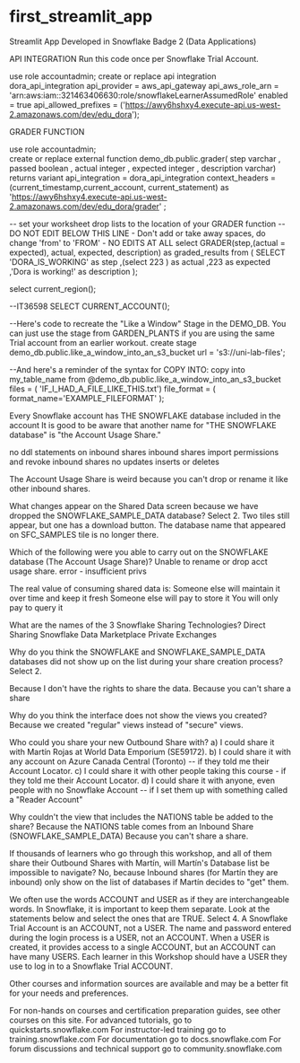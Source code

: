 # first_streamlit_app
Streamlit App Developed in Snowflake Badge 2 (Data Applications)

API INTEGRATION
Run this code once per Snowflake Trial Account.

use role accountadmin;
create or replace api integration dora_api_integration
api_provider = aws_api_gateway
api_aws_role_arn = 'arn:aws:iam::321463406630:role/snowflakeLearnerAssumedRole'
enabled = true
api_allowed_prefixes = ('https://awy6hshxy4.execute-api.us-west-2.amazonaws.com/dev/edu_dora');


GRADER FUNCTION

use role accountadmin;  
create or replace external function demo_db.public.grader(
      step varchar
    , passed boolean
    , actual integer
    , expected integer
    , description varchar)
returns variant
api_integration = dora_api_integration 
context_headers = (current_timestamp,current_account, current_statement) 
as 'https://awy6hshxy4.execute-api.us-west-2.amazonaws.com/dev/edu_dora/grader'
; 


-- set your worksheet drop lists to the location of your GRADER function
--DO NOT EDIT BELOW THIS LINE - Don't add or take away spaces, do change 'from' to 'FROM' - NO EDITS AT ALL
select GRADER(step,(actual = expected), actual, expected, description) as graded_results from (
SELECT 'DORA_IS_WORKING' as step
 ,(select 223 ) as actual
 ,223 as expected
 ,'Dora is working!' as description
); 



select current_region();

--IT36598
SELECT CURRENT_ACCOUNT();

--Here's code to recreate the "Like a Window" Stage in the DEMO_DB. You can just use the stage from GARDEN_PLANTS if you are using the same Trial account from an earlier workout. 
create stage demo_db.public.like_a_window_into_an_s3_bucket
url = 's3://uni-lab-files';

--And here's a reminder of the syntax for COPY INTO:
copy into my_table_name
from @demo_db.public.like_a_window_into_an_s3_bucket
files = ( 'IF_I_HAD_A_FILE_LIKE_THIS.txt')
file_format = ( format_name='EXAMPLE_FILEFORMAT' );


Every Snowflake account has THE SNOWFLAKE database included in the account
It is good to be aware that another name for "THE SNOWFLAKE database" is "the Account Usage Share." 

no ddl statements on inbound shares
inbound shares import permissions and revoke
inbound shares no updates inserts or deletes

The Account Usage Share is weird because you can't drop or rename it like other inbound shares.

What changes appear on the Shared Data screen because we have dropped the SNOWFLAKE_SAMPLE_DATA database?
Select 2.
Two tiles still appear, but one has a download button.
The database name that appeared on SFC_SAMPLES tile is no longer there.

Which of the following were you able to carry out on the SNOWFLAKE database (The Account Usage Share)?
Unable to rename or drop acct usage share. error - insufficient privs


The real value of consuming shared data is:
Someone else will maintain it over time and keep it fresh
Someone else will pay to store it
You will only pay to query it

What are the names of the 3 Snowflake Sharing Technologies?
Direct Sharing
Snowflake Data Marketplace
Private Exchanges

Why do you think the SNOWFLAKE and SNOWFLAKE_SAMPLE_DATA databases did not show up on the list during your share creation process?
Select 2.

Because I don't have the rights to share the data.
Because you can't share a share


Why do you think the interface does not show the views you created?
Because we created "regular" views instead of "secure" views.


Who could you share your new Outbound Share with?
a) I could share it with Martín Rojas at World Data Emporium (SE59172).
b) I could share it with any account on Azure Canada Central (Toronto) -- if they told me their Account Locator.
c) I could share it with other people taking this course - if they told me their Account Locator.
d) I could share it with anyone, even people with no Snowflake Account -- if I set them up with something called a "Reader Account"


Why couldn't the view that includes the NATIONS table be added to the share?
Because the NATIONS table comes from an Inbound Share (SNOWFLAKE_SAMPLE_DATA)
Because you can't share a share.


If thousands of learners who go through this workshop, and all of them share their Outbound Shares with Martín, will Martín's Database list be impossible to navigate?
No, because Inbound shares (for Martín they are inbound) only show on the list of databases if Martín decides to "get" them.


We often use the words ACCOUNT and USER as if they are interchangeable words. In Snowflake, it is important to keep them separate. Look at the statements below and select the ones that are TRUE.
Select 4.
A Snowflake Trial Account is an ACCOUNT, not a USER.
The name and password entered during the login process is a USER, not an ACCOUNT.
When a USER is created, it provides access to a single ACCOUNT, but an ACCOUNT can have many USERS.
Each learner in this Workshop should have a USER they use to log in to a Snowflake Trial ACCOUNT.


Other courses and information sources are available and may be a better fit for your needs and preferences. 

For non-hands on courses and certification preparation guides, see other courses on this site. 
For advanced tutorials, go to quickstarts.snowflake.com 
For instructor-led training go to training.snowflake.com
For documentation go to docs.snowflake.com
For forum discussions and technical support go to community.snowflake.com 
